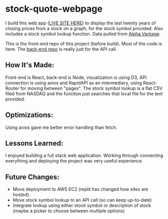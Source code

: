 # stock-quote-webpage

I build this web app ([LIVE SITE HERE](https://stock-quote-server.justinmemphis.repl.co/)) to display the last twenty years of closing prices from a stock on a graph, for the stock symbol provided.  Also includes a stock symbol lookup function.  Data pulled from [Alpha Vantage](https://www.alphavantage.co/).

This is the front-end repo of this project (before build).  Most of the code is here.  The [back-end repo](https://github.com/Justinmemphis/stock-quote-server) is really just for the API call.

## How It's Made:
Front-end is React, back-end is Node, visualization is using D3, API connection is using axios and RapidAPI as an intermediary, using React-Router for moving between "pages".  The stock symbol lookup is a flat CSV filed from NASDAQ and the function just searches that local file for the text provided.

## Optimizations:
Using axios gave me better error handling than fetch.

## Lessons Learned:
I enjoyed building a full stack web application.  Working through connecting everything and deploying the project was very useful experience.

## Future Changes:
- Move deployment to AWS EC2 (replit has changed how sites are hosted).
- Move stock symbol lookup to an API call (so can keep up-to-date)
- Integrate lookup using either stock symbol or description of stock (maybe a picker to choose between multiple options)
